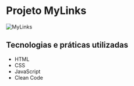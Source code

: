 # Projeto MyLinks

![MyLinks](https://imgur.com/99VubAG)

## Tecnologias e práticas utilizadas
- HTML
- CSS
- JavaScript
- Clean Code